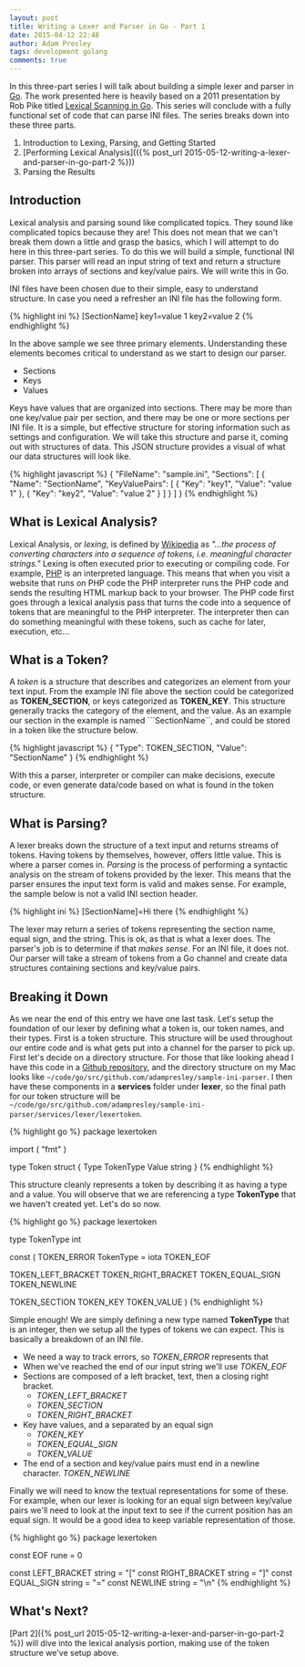 ```yaml
---
layout: post
title: Writing a Lexer and Parser in Go - Part 1
date: 2015-04-12 22:48
author: Adam Presley
tags: development golang
comments: true
---
```

In this three-part series I will talk about building a simple lexer and parser in [Go](http://golang.org). The work presented here is heavily based on a 2011 presentation by Rob Pike titled [Lexical Scanning in Go](http://cuddle.googlecode.com/hg/talk/lex.html#landing-slide). This series will conclude with a fully functional set of code that can parse INI files. The series breaks down into these three parts.

1. Introduction to Lexing, Parsing, and Getting Started
2. [Performing Lexical Analysis](({% post_url 2015-05-12-writing-a-lexer-and-parser-in-go-part-2 %}))
3. Parsing the Results

<!-- excerpt -->

## Introduction
Lexical analysis and parsing sound like complicated topics. They sound like complicated topics because they are! This does not mean that we can't break them down a little and grasp the basics, which I will attempt to do here in this three-part series. To do this we will build a simple, functional INI parser. This parser will read an input string of text and return a structure broken into arrays of sections and key/value pairs. We will write this in Go.

INI files have been chosen due to their simple, easy to understand structure. In case you need a refresher an INI file has the following form.

{% highlight ini %}
[SectionName]
key1=value 1
key2=value 2
{% endhighlight %}

In the above sample we see three primary elements. Understanding these elements becomes critical to understand as we start to design our parser.

* Sections
* Keys
* Values

Keys have values that are organized into sections. There may be more than one key/value pair per section, and there may be one or more sections per INI file. It is a simple, but effective structure for storing information such as settings and configuration. We will take this structure and parse it, coming out with structures of data. This JSON structure provides a visual of what our data structures will look like.

{% highlight javascript %}
{
  "FileName": "sample.ini",
  "Sections": [
    {
      "Name": "SectionName",
      "KeyValuePairs": [
        {
          "Key": "key1",
          "Value": "value 1"
        },
        {
          "Key": "key2",
          "Value": "value 2"
        }
      ]
    }
  ]
}
{% endhighlight %}

## What is Lexical Analysis?
Lexical Analysis, or *lexing*, is defined by [Wikipedia](http://en.wikipedia.org/wiki/Lexical_analysis) as *"...the process of converting characters into a sequence of tokens, i.e. meaningful character strings."* Lexing is often executed prior to executing or compiling code. For example, [PHP](http://php.net) is an interpreted language. This means that when you visit a website that runs on PHP code the PHP interpreter runs the PHP code and sends the resulting HTML markup back to your browser. The PHP code first goes through a lexical analysis pass that turns the code into a sequence of tokens that are meaningful to the PHP interpreter. The interpreter then can do something meaningful with these tokens, such as cache for later, execution, etc...

## What is a Token?
A *token* is a structure that describes and categorizes an element from your text input. From the example INI file above the section could be categorized as **TOKEN\_SECTION**, or keys categorized as **TOKEN\_KEY**. This structure generally tracks the category of the element, and the value. As an example our section in the example is named ```SectionName``, and could be stored in a token like the structure below.

{% highlight javascript %}
{
  "Type": TOKEN_SECTION,
  "Value": "SectionName"
}
{% endhighlight %}

With this a parser, interpreter or compiler can make decisions, execute code, or even generate data/code based on what is found in the token structure.

## What is Parsing?
A lexer breaks down the structure of a text input and returns streams of tokens. Having tokens by themselves, however, offers little value. This is where a parser comes in. *Parsing* is the process of performing a syntactic analysis on the stream of tokens provided by the lexer. This means that the parser ensures the input text form is valid and makes sense. For example, the sample below is not a valid INI section header.

{% highlight ini %}
[SectionName]=Hi there
{% endhighlight %}

The lexer may return a series of tokens representing the section name, equal sign, and the string. This is ok, as that is what a lexer does. The parser's job is to determine if that *makes sense*. For an INI file, it does not. Our parser will take a stream of tokens from a Go channel and create data structures containing sections and key/value pairs.

## Breaking it Down
As we near the end of this entry we have one last task. Let's setup the foundation of our lexer by defining what a token is, our token names, and their types. First is a token structure. This structure will be used throughout our entire code and is what gets put into a channel for the parser to pick up. First let's decide on a directory structure. For those that like looking ahead I have this code in a [Github repository](https://github.com/adampresley/sample-ini-parser), and the directory structure on my Mac looks like ```~/code/go/src/github.com/adampresley/sample-ini-parser```. I then have these components in a **services** folder under **lexer**, so the final path for our token structure will be ```~/code/go/src/github.com/adampresley/sample-ini-parser/services/lexer/lexertoken```.

{% highlight go %}
package lexertoken

import (
  "fmt"
)

type Token struct {
  Type  TokenType
  Value string
}
{% endhighlight %}

This structure cleanly represents a token by describing it as having a type and a value. You will observe that we are referencing a type **TokenType** that we haven't created yet. Let's do so now.

{% highlight go %}
package lexertoken

type TokenType int

const (
  TOKEN_ERROR TokenType = iota
  TOKEN_EOF

  TOKEN_LEFT_BRACKET
  TOKEN_RIGHT_BRACKET
  TOKEN_EQUAL_SIGN
  TOKEN_NEWLINE

  TOKEN_SECTION
  TOKEN_KEY
  TOKEN_VALUE
)
{% endhighlight %}

Simple enough! We are simply defining a new type named **TokenType** that is an integer, then we setup all the types of tokens we can expect. This is basically a breakdown of an INI file.

* We need a way to track errors, so *TOKEN\_ERROR* represents that
* When we've reached the end of our input string we'll use *TOKEN\_EOF*
* Sections are composed of a left bracket, text, then a closing right bracket.
  - *TOKEN\_LEFT\_BRACKET*
  - *TOKEN\_SECTION*
  - *TOKEN\_RIGHT\_BRACKET*
* Key have values, and a separated by an equal sign
  - *TOKEN\_KEY*
  - *TOKEN\_EQUAL\_SIGN*
  - *TOKEN\_VALUE*
* The end of a section and key/value pairs must end in a newline character. *TOKEN\_NEWLINE*

Finally we will need to know the textual representations for some of these. For example, when our lexer is looking for an equal sign between key/value pairs we'll need to look at the input text to see if the current position has an equal sign. It would be a good idea to keep variable representation of those.

{% highlight go %}
package lexertoken

const EOF rune = 0

const LEFT_BRACKET string = "["
const RIGHT_BRACKET string = "]"
const EQUAL_SIGN string = "="
const NEWLINE string = "\n"
{% endhighlight %}

## What's Next?
[Part 2]({% post_url 2015-05-12-writing-a-lexer-and-parser-in-go-part-2 %}) will dive into the lexical analysis portion, making use of the token structure we've setup above.